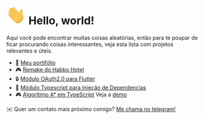<h1>
  <img style="margin: 0 auto" src="https://github.com/ABSphreak/ABSphreak/blob/master/gifs/Hi.gif" height="50">
  Hello, world!
</h1>

Aqui você pode encontrar muitas coisas aleatórias, então para te poupar de ficar procurando coisas interessantes, veja esta lista com projetos relevantes e úteis.

- 💼 [Meu portifólio](http://salomaosnff.github.io/)
- 🎮 [Remake do Habbo Hotel](https://github.com/open-hotel)
- 🔒 [Módulo OAuth2.0 para Flutter](https://github.com/salomaosnff/oauth_dio)
- 💉 [Módulo Typescript para Injeção de Dependencias](https://github.com/open-hotel/injets)
- 🎮 [Algorítimo A* em TypeScript](https://github.com/salomaosnff/A-Typescript) Veja a [demo](https://x4qqf.csb.app/)

✉️ Quer um contato mais próximo comigo? [Me chama no telegram!](https://t.me/salomaosnff)

